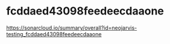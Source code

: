 # fcddaed43098feedeecdaaone
https://sonarcloud.io/summary/overall?id=neojarvis-testing_fcddaed43098feedeecdaaone
